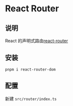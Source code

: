 # React Router

## 说明

React 的声明式路由[react-router](https://github.com/remix-run/react-router)

## 安装

```shell
pnpm i react-router-dom
```

## 配置

新建 `src/router/index.ts`

```ts

```
